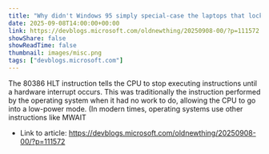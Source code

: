 ```yaml
---
title: "Why didn't Windows 95 simply special-case the laptops that locked up when it executed the <code>HLT</code> instruction?"
date: 2025-09-08T14:00:00+00:00
link: https://devblogs.microsoft.com/oldnewthing/20250908-00/?p=111572
showShare: false
showReadTime: false
thumbnail: images/misc.png
tags: ["devblogs.microsoft.com"]
---
```

The 80386 HLT instruction tells the CPU to stop executing instructions until a hardware interrupt occurs. This was traditionally the instruction performed by the operating system when it had no work to do, allowing the CPU to go into a low-power mode. (In modern times, operating systems use other instructions like MWAIT

- Link to article: https://devblogs.microsoft.com/oldnewthing/20250908-00/?p=111572